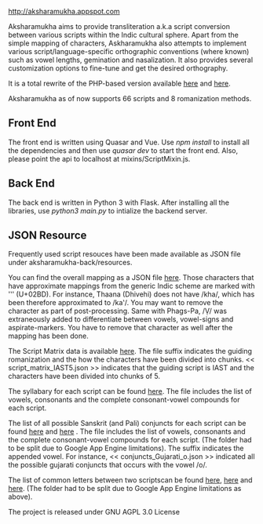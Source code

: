 http://aksharamukha.appspot.com

Aksharamukha aims to provide transliteration a.k.a script conversion between various scripts within the Indic cultural sphere.  Apart from the simple mapping of characters, Askharamukha also attempts to implement various script/language-specific orthographic conventions (where known) such as vowel lengths, gemination and nasalization. It also provides several customization options to fine-tune and get the desired orthography.

It is a total rewrite of the PHP-based version available [here](https://launchpad.net/aksharamukha) and [here](https://github.com/nareshv/aksharamukha).

Aksharamukha as of now supports 66 scripts and 8 romanization methods.

## Front End
The front end is written using Quasar and Vue. Use _npm install_ to install all the dependencies and then use _quasar dev_ to start the front end. Also, please point the api to localhost at mixins/ScriptMixin.js.

## Back End
The back end is written in Python 3 with Flask. After installing all the libraries, use _python3 main.py_ to intialize the backend server.

## JSON Resource
Frequently used script resouces have been made available as JSON file under aksharamukha-back/resources.

You can find the overall mapping as a JSON file [here](https://github.com/virtualvinodh/aksharamukha/tree/master/aksharamukha-back/resources/script_mapping). Those characters that have approximate mappings from the generic Indic scheme are marked with 'ʽ' (U+02BD). For instance, Thaana (Dhivehi) does not have /kha/, which has been therefore approximated to /kaʽ/. You may want to remove the character as part of post-processing. Same with Phags-Pa, /Ṿ/ was extraneously added to differentiate between vowels, vowel-signs and aspirate-markers. You have to remove that character as well after the mapping has been done.

The Script Matrix data is available [here](https://github.com/virtualvinodh/aksharamukha/tree/master/aksharamukha-back/resources/script_matrix). The file suffix indicates the guiding romanization and the how the characters have been divided into chunks. << script_matrix_IAST5.json >> indicates that the guiding script is IAST and the characters have been divided into chunks of 5.

The syllabary for each script can be found [here](https://github.com/virtualvinodh/aksharamukha/tree/master/aksharamukha-back/resources/syllabary). The file includes the list of vowels, consonants and the complete consonant-vowel compounds for each script.

The list of all possible Sanskrit (and Pali) conjuncts for each script can be found [here](https://github.com/virtualvinodh/aksharamukha/tree/master/aksharamukha-back/resources/conjuncts1) and [here](https://github.com/virtualvinodh/aksharamukha/tree/master/aksharamukha-back/resources/conjuncts2) . The file includes the list of vowels, consonants and the complete consonant-vowel compounds for each script. (The folder had to be split due to Google App Engine limitations). The suffix indicates the appended vowel. For instance, << conjuncts_Gujarati_o.json >> indicated all the possible gujarati conjuncts that occurs with the vowel /o/.

The list of common letters between two scriptscan be found [here](https://github.com/virtualvinodh/aksharamukha/tree/master/aksharamukha-back/resources/common_letters1), [here](https://github.com/virtualvinodh/aksharamukha/tree/master/aksharamukha-back/resources/common_letters2) and [here](https://github.com/virtualvinodh/aksharamukha/tree/master/aksharamukha-back/resources/common_letters3). (The folder had to be split due to Google App Engine limitations as above).

The project is released under GNU AGPL 3.0 License